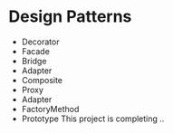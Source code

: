 # Design Patterns 


- Decorator
- Facade
- Bridge
- Adapter
- Composite
- Proxy
- Adapter
- FactoryMethod
- Prototype
This project is completing ..
